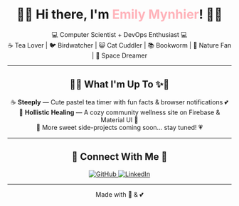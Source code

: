 <!-- 🌸🌈✨ Super Cutesy Pastel Profile README ✨🌈🌸 -->

<h1 align="center">🌷🌈 Hi there, I'm <span style="color:#FFB3BA;">Emily Mynhier</span>! 💖🌸</h1>
<p align="center">
  💻 Computer Scientist + DevOps Enthusiast 💻  
  <br/>
  ☕ Tea Lover | 🐦 Birdwatcher | 😺 Cat Cuddler | 📚 Bookworm | 🌱 Nature Fan | 🌌 Space Dreamer  
</p>

---

<h2 align="center">🌸✨ What I'm Up To ✨🌸</h2>
<p align="center">
  ☕ <strong>Steeply</strong> — Cute pastel tea timer with fun facts & browser notifications 💕  
  <br/>
  🌱 <strong>Hollistic Healing</strong> — A cozy community wellness site on Firebase & Material UI 💝  
  <br/>
  🎨 More sweet side-projects coming soon… stay tuned! 💗
</p>

---

<h2 align="center">💌 Connect With Me 💌</h2>
<p align="center">
  <a href="https://github.com/emileymynhier1">
    <img src="https://img.shields.io/badge/GitHub-@emileymynhier1-FFB6C1?style=flat-square&logo=github&logoColor=white" alt="GitHub"/>
  </a>
  <a href="https://linkedin.com/in/emileymynhier1">
    <img src="https://img.shields.io/badge/LinkedIn-@emily-mynhier-ADD8E6?style=flat-square&logo=linkedin&logoColor=white" alt="LinkedIn"/>
  </a>
  <a href="mailto:emilymynhier64@gmail.com>
    <img src="https://img.shields.io/badge/Email-✉️%20Say Hi!-E6E6FA?style=flat-square&logo=gmail&logoColor=white" alt="Email"/>
  </a>
</p>

---

<p align="center">Made with 🌈 & 💕</p>
